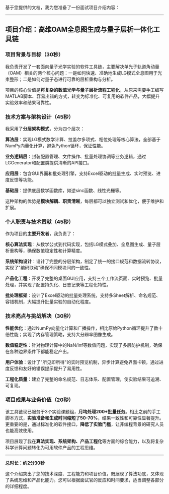基于您提供的文档，我为您准备了一份面试项目介绍内容：

---

## 项目介绍：高维OAM全息图生成与量子层析一体化工具链

### 项目背景与目标（30秒）
我负责开发了一套面向量子光学实验的软件工具链，主要解决单光子轨道角动量（OAM）相关的两个核心问题：一是如何快速、准确地生成LG模式全息图用于光束整形；二是如何对量子态进行可靠的层析重构与分析。

项目的核心价值是**将复杂的数值光学与量子层析流程工程化**，从原来需要手工编写MATLAB脚本、容易出错的方式，转变为标准化、可复用的软件产品，大幅提升实验效率和结果可靠性。

### 技术方案与架构设计（45秒）
我采用了**分层架构模式**，分为四个层次：

**算法层**：实现LG模式数学计算、拉盖尔多项式、相位处理等核心算法，全部基于NumPy向量化计算，避免Python循环，保证性能。

**业务逻辑层**：封装配置管理、文件操作、批量处理协调等业务逻辑，通过LGGenerator和配置类提供清晰的API接口。

**应用层**：包含GUI界面和批处理引擎，支持Excel驱动的批量生成、实时预览、进度反馈等功能。

**基础层**：提供底层数学函数库，如逆sinc函数、线性光栅等。

这种架构的优势是**模块解耦、职责清晰**，每层都可以独立测试和优化，便于维护和扩展。

### 个人职责与技术贡献（45秒）
作为项目的**主要开发者**，我负责了：

**核心算法实现**：从数学公式到代码实现，包括LG模式叠加、全息图生成、量子层析重构等，确保数值稳定性和计算精度。

**系统架构设计**：设计了完整的分层架构，制定了统一的接口规范和数据流转协议，实现了"编码联动"确保不同模块间的一致性。

**产品化工程**：开发了完整的桌面GUI应用，支持三个工作流页面、实时预览、批量处理，并实现了配置持久化、日志记录等工程化特性。

**批处理框架**：设计了Excel驱动的批量处理系统，支持多Sheet解析、命名规范、容错机制，大幅提升批量实验的自动化程度。

### 技术亮点与挑战解决（30秒）
**性能优化**：通过NumPy向量化计算和广播操作，相比原始Python循环提升了数十倍性能；实现了内存管理策略，支持大分辨率图像生成。

**数值稳定性**：针对物理计算中的NaN/Inf等数值问题，实现了多层防护机制，确保在各种边界条件下都能稳定产出。

**用户体验**：设计了"所见即所得"的实时预览机制，异步计算避免界面卡顿，通过进度反馈和友好的错误提示提升了易用性。

**工程化质量**：建立了完整的命名规范、日志体系、配置管理，使实验结果可追溯、可复现。

### 项目成果与业务价值（20秒）
该工具链现已服务于3个实验课题组，**月均处理200+批量任务**。相比之前的手工脚本方式，**实验准备和生成时间缩短了50-70%**，结果一致性和可靠性显著提升。更重要的是，通过标准化的软件接口，**降低了实验门槛**，让非编程背景的研究人员也能高效使用。

项目展现了我在**算法实现、系统架构、产品工程化**等方面的综合能力，以及将复杂科学计算问题转化为可用软件产品的工程思维。

---

**总时长：约2分30秒**

这个介绍突出了您的技术深度、工程能力和项目价值，既展现了算法功底，又体现了系统思维和产品化能力。您可以根据面试官的反应和时间要求，适当调整各部分的详细程度。